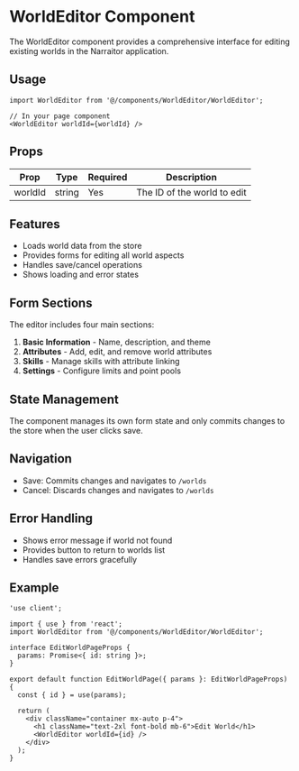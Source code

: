 # WorldEditor Component

The WorldEditor component provides a comprehensive interface for editing existing worlds in the Narraitor application.

## Usage

```tsx
import WorldEditor from '@/components/WorldEditor/WorldEditor';

// In your page component
<WorldEditor worldId={worldId} />
```

## Props

| Prop | Type | Required | Description |
|------|------|----------|-------------|
| worldId | string | Yes | The ID of the world to edit |

## Features

- Loads world data from the store
- Provides forms for editing all world aspects
- Handles save/cancel operations
- Shows loading and error states

## Form Sections

The editor includes four main sections:

1. **Basic Information** - Name, description, and theme
2. **Attributes** - Add, edit, and remove world attributes
3. **Skills** - Manage skills with attribute linking
4. **Settings** - Configure limits and point pools

## State Management

The component manages its own form state and only commits changes to the store when the user clicks save.

## Navigation

- Save: Commits changes and navigates to `/worlds`
- Cancel: Discards changes and navigates to `/worlds`

## Error Handling

- Shows error message if world not found
- Provides button to return to worlds list
- Handles save errors gracefully

## Example

```tsx
'use client';

import { use } from 'react';
import WorldEditor from '@/components/WorldEditor/WorldEditor';

interface EditWorldPageProps {
  params: Promise<{ id: string }>;
}

export default function EditWorldPage({ params }: EditWorldPageProps) {
  const { id } = use(params);
  
  return (
    <div className="container mx-auto p-4">
      <h1 className="text-2xl font-bold mb-6">Edit World</h1>
      <WorldEditor worldId={id} />
    </div>
  );
}